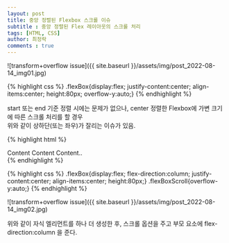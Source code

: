 ```yaml
---
layout: post
title: 중앙 정렬된 Flexbox 스크롤 이슈
subtitle : 중앙 정렬된 Flex 레이아웃의 스크롤 처리
tags: [HTML, CSS]
author: 최정락
comments : true
---
```


![transform+overflow issue]({{ site.baseurl }}/assets/img/post_2022-08-14_img01.jpg) <br>

{% highlight css %}
.flexBox{display:flex; justify-content:center; align-items:center; height:80px; overflow-y:auto;}
{% endhighlight %}

start 또는 end 기준 정렬 시에는 문제가 없으나,
center 정렬한 Flexbox에 가변 크기에 따른 스크롤 처리를 할 경우  
위와 같이 상하단(또는 좌우)가 잘리는 이슈가 있음. <br>

{% highlight html %}
<div class="flexBox">
    <div class="flexBoxScroll">
        Content Content Content..
    </div>
</div>
{% endhighlight %}

{% highlight css %}
.flexBox{display:flex; flex-direction:column; justify-content:center; align-items:center; height:80px;}
.flexBoxScroll{overflow-y:auto;}
{% endhighlight %}

![transform+overflow issue]({{ site.baseurl }}/assets/img/post_2022-08-14_img02.jpg)

위와 같이 자식 엘리먼트를 하나 더 생성한 후,
스크롤 옵션을 주고 부모 요소에 flex-direction:column 을 준다.